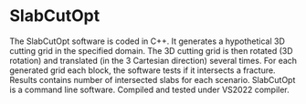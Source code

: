 # SlabCutOpt
The SlabCutOpt software is coded in C++. It generates a hypothetical 3D cutting grid in the specified domain. The 3D cutting grid is then rotated (3D rotation) and translated (in the 3 Cartesian direction) several times. For each generated grid each block, the software tests if it intersects a fracture. Results contains number of intersected slabs for each scenario.
SlabCutOpt is a command line software. Compiled and tested under VS2022 compiler.
